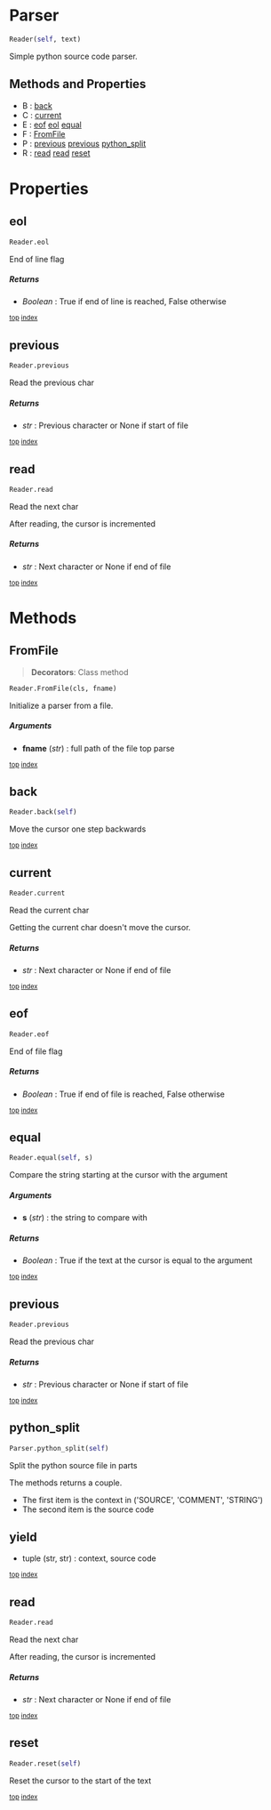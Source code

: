 # Parser



``` python
Reader(self, text)
```

Simple python source code parser.



## Methods and Properties
- B : [back](#back) 
- C : [current](#current) 
- E : [eof](#eof) [eol](#eol) [equal](#equal) 
- F : [FromFile](#fromfile) 
- P : [previous](#previous) [previous](#previous) [python_split](#python_split) 
- R : [read](#read) [read](#read) [reset](#reset) 

# Properties



## eol

``` python
Reader.eol
```

End of line flag



##### Returns



- _Boolean_ : True if end of line is reached, False otherwise



<sub>[top](#parser) [index](index.md)</sub>
## previous

``` python
Reader.previous
```

Read the previous char



##### Returns



- _str_ : Previous character or None if start of file



<sub>[top](#parser) [index](index.md)</sub>
## read

``` python
Reader.read
```

Read the next char

After reading, the cursor is incremented



##### Returns



- _str_ : Next character or None if end of file



<sub>[top](#parser) [index](index.md)</sub>

# Methods



## FromFile

> **Decorators**: Class method

``` python
Reader.FromFile(cls, fname)
```

Initialize a parser from a file.



##### Arguments



- **fname** (_str_) : full path of the file top parse



<sub>[top](#parser) [index](index.md)</sub>
## back

``` python
Reader.back(self)
```

Move the cursor one step backwards





<sub>[top](#parser) [index](index.md)</sub>
## current

``` python
Reader.current
```

Read the current char

Getting the current char doesn't move the cursor.



##### Returns



- _str_ : Next character or None if end of file



<sub>[top](#parser) [index](index.md)</sub>
## eof

``` python
Reader.eof
```

End of file flag



##### Returns



- _Boolean_ : True if end of file is reached, False otherwise



<sub>[top](#parser) [index](index.md)</sub>
## equal

``` python
Reader.equal(self, s)
```

Compare the string starting at the cursor with the argument



##### Arguments



- **s** (_str_) : the string to compare with

##### Returns



- _Boolean_ : True if the text at the cursor is equal to the argument



<sub>[top](#parser) [index](index.md)</sub>
## previous

``` python
Reader.previous
```

Read the previous char



##### Returns



- _str_ : Previous character or None if start of file



<sub>[top](#parser) [index](index.md)</sub>
## python_split

``` python
Parser.python_split(self)
```

Split the python source file in parts

The methods returns a couple.
- The first item is the context in ('SOURCE', 'COMMENT', 'STRING')
- The second item is the source code

yield
-----
- tuple (str, str) : context, source code





<sub>[top](#parser) [index](index.md)</sub>
## read

``` python
Reader.read
```

Read the next char

After reading, the cursor is incremented



##### Returns



- _str_ : Next character or None if end of file



<sub>[top](#parser) [index](index.md)</sub>
## reset

``` python
Reader.reset(self)
```

Reset the cursor to the start of the text





<sub>[top](#parser) [index](index.md)</sub>

